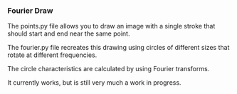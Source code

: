 ### Fourier Draw  

The points.py file allows you to draw an image with a single stroke that should start and end near the same point.

The fourier.py file recreates this drawing using circles of different sizes that rotate at different frequencies.

The circle characteristics are calculated by using Fourier transforms.

It currently works, but is still very much a work in progress. 
 
    
  
